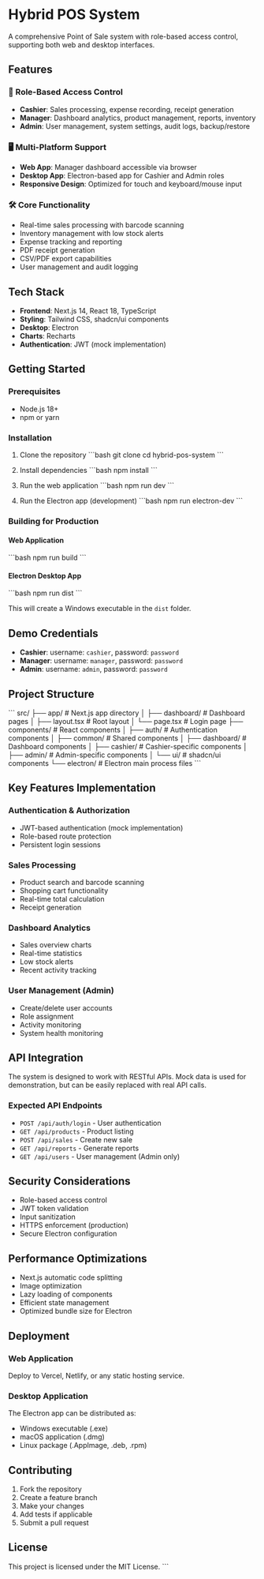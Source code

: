 # Hybrid POS System

A comprehensive Point of Sale system with role-based access control, supporting both web and desktop interfaces.

## Features

### 🎯 Role-Based Access Control
- **Cashier**: Sales processing, expense recording, receipt generation
- **Manager**: Dashboard analytics, product management, reports, inventory
- **Admin**: User management, system settings, audit logs, backup/restore

### 🖥️ Multi-Platform Support
- **Web App**: Manager dashboard accessible via browser
- **Desktop App**: Electron-based app for Cashier and Admin roles
- **Responsive Design**: Optimized for touch and keyboard/mouse input

### 🛠️ Core Functionality
- Real-time sales processing with barcode scanning
- Inventory management with low stock alerts
- Expense tracking and reporting
- PDF receipt generation
- CSV/PDF export capabilities
- User management and audit logging

## Tech Stack

- **Frontend**: Next.js 14, React 18, TypeScript
- **Styling**: Tailwind CSS, shadcn/ui components
- **Desktop**: Electron
- **Charts**: Recharts
- **Authentication**: JWT (mock implementation)

## Getting Started

### Prerequisites
- Node.js 18+ 
- npm or yarn

### Installation

1. Clone the repository
\`\`\`bash
git clone <repository-url>
cd hybrid-pos-system
\`\`\`

2. Install dependencies
\`\`\`bash
npm install
\`\`\`

3. Run the web application
\`\`\`bash
npm run dev
\`\`\`

4. Run the Electron app (development)
\`\`\`bash
npm run electron-dev
\`\`\`

### Building for Production

#### Web Application
\`\`\`bash
npm run build
\`\`\`

#### Electron Desktop App
\`\`\`bash
npm run dist
\`\`\`

This will create a Windows executable in the `dist` folder.

## Demo Credentials

- **Cashier**: username: `cashier`, password: `password`
- **Manager**: username: `manager`, password: `password`  
- **Admin**: username: `admin`, password: `password`

## Project Structure

\`\`\`
src/
├── app/                    # Next.js app directory
│   ├── dashboard/         # Dashboard pages
│   ├── layout.tsx         # Root layout
│   └── page.tsx          # Login page
├── components/            # React components
│   ├── auth/             # Authentication components
│   ├── common/           # Shared components
│   ├── dashboard/        # Dashboard components
│   ├── cashier/          # Cashier-specific components
│   ├── admin/            # Admin-specific components
│   └── ui/               # shadcn/ui components
└── electron/             # Electron main process files
\`\`\`

## Key Features Implementation

### Authentication & Authorization
- JWT-based authentication (mock implementation)
- Role-based route protection
- Persistent login sessions

### Sales Processing
- Product search and barcode scanning
- Shopping cart functionality
- Real-time total calculation
- Receipt generation

### Dashboard Analytics
- Sales overview charts
- Real-time statistics
- Low stock alerts
- Recent activity tracking

### User Management (Admin)
- Create/delete user accounts
- Role assignment
- Activity monitoring
- System health monitoring

## API Integration

The system is designed to work with RESTful APIs. Mock data is used for demonstration, but can be easily replaced with real API calls.

### Expected API Endpoints
- `POST /api/auth/login` - User authentication
- `GET /api/products` - Product listing
- `POST /api/sales` - Create new sale
- `GET /api/reports` - Generate reports
- `GET /api/users` - User management (Admin only)

## Security Considerations

- Role-based access control
- JWT token validation
- Input sanitization
- HTTPS enforcement (production)
- Secure Electron configuration

## Performance Optimizations

- Next.js automatic code splitting
- Image optimization
- Lazy loading of components
- Efficient state management
- Optimized bundle size for Electron

## Deployment

### Web Application
Deploy to Vercel, Netlify, or any static hosting service.

### Desktop Application
The Electron app can be distributed as:
- Windows executable (.exe)
- macOS application (.dmg)
- Linux package (.AppImage, .deb, .rpm)

## Contributing

1. Fork the repository
2. Create a feature branch
3. Make your changes
4. Add tests if applicable
5. Submit a pull request

## License

This project is licensed under the MIT License.
\`\`\`
